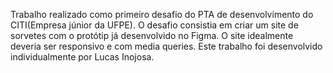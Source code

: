 Trabalho realizado como primeiro desafio do PTA de desenvolvimento do CITI(Empresa júnior da UFPE). 
O desafio consistia em criar um site de sorvetes com o protótip já desenvolvido no Figma. 
O site idealmente deveria ser responsivo e com media queries.
Este trabalho foi desenvolvido individualmente por Lucas Inojosa.
